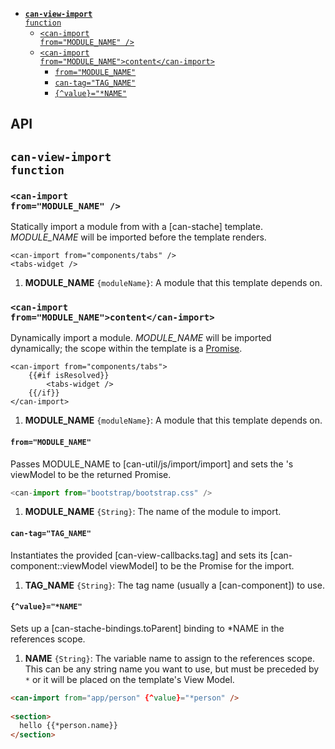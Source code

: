 
- <code>[__can-view-import__ function](#can-view-import-function)</code>
  - <code>[&lt;can-import from="MODULE_NAME" /&gt;](#ltcan-import-frommodule_name-gt)</code>
  - <code>[&lt;can-import from="MODULE_NAME"&gt;content&lt;/can-import&gt;](#ltcan-import-frommodule_namegtcontentltcan-importgt)</code>
    - <code>[from="MODULE_NAME"](#frommodule_name)</code>
    - <code>[can-tag="TAG_NAME"](#can-tagtag_name)</code>
    - <code>[{^value}="*NAME"](#valuename)</code>

## API


## <code>__can-view-import__ function</code>



### <code>&lt;can-import from="MODULE_NAME" /&gt;</code>


Statically import a module from with a [can-stache] template. *MODULE_NAME* will be imported before the template renders.

```
<can-import from="components/tabs" />
<tabs-widget />
```


1. __MODULE_NAME__ <code>{moduleName}</code>:
  A module that this template depends on.
  

### <code>&lt;can-import from="MODULE_NAME"&gt;content&lt;/can-import&gt;</code>


Dynamically import a module. *MODULE_NAME* will be imported dynamically; the scope within the template is a [Promise](https://developer.mozilla.org/en-US/docs/Web/JavaScript/Reference/Global_Objects/Promise).

```
<can-import from="components/tabs">
	{{#if isResolved}}
		<tabs-widget />
	{{/if}}
</can-import>
```


1. __MODULE_NAME__ <code>{moduleName}</code>:
  A module that this template depends on.
  

#### <code>from="MODULE_NAME"</code>


Passes MODULE_NAME to [can-util/js/import/import] and sets the [<can-import>](#ltcan-import-frommodule_name-gt)'s viewModel to be the returned Promise.

```js
<can-import from="bootstrap/bootstrap.css" />
```


1. __MODULE_NAME__ <code>{String}</code>:
  The name of the module to import.
  

#### <code>can-tag="TAG_NAME"</code>


Instantiates the provided [can-view-callbacks.tag] and sets its [can-component::viewModel viewModel] to be the Promise for the import.


1. __TAG_NAME__ <code>{String}</code>:
  The tag name (usually a [can-component]) to use.
  

#### <code>{^value}="*NAME"</code>


Sets up a [can-stache-bindings.toParent] binding to \*NAME in the references scope.


1. __NAME__ <code>{String}</code>:
  The variable name to assign to the references scope. This can be any string name you want to use, but must be preceded by `*` or it will be placed on the template's View Model.
  
  ```html
  <can-import from="app/person" {^value}="*person" />
  	
  <section>
  	hello {{*person.name}}
  </section>
  ```
  
